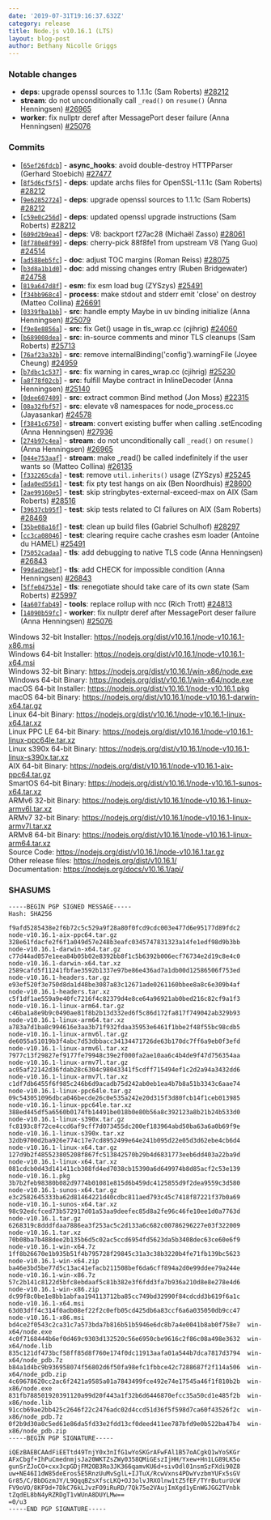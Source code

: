 ```yaml
---
date: '2019-07-31T19:16:37.632Z'
category: release
title: Node.js v10.16.1 (LTS)
layout: blog-post
author: Bethany Nicolle Griggs
---
```


### Notable changes

- **deps**: upgrade openssl sources to 1.1.1c (Sam Roberts) [#28212](https://github.com/nodejs/node/pull/28212)
- **stream**: do not unconditionally call `_read()` on `resume()` (Anna Henningsen) [#26965](https://github.com/nodejs/node/pull/26965)
- **worker**: fix nullptr deref after MessagePort deser failure (Anna Henningsen) [#25076](https://github.com/nodejs/node/pull/25076)

### Commits

- \[[`65ef26fdcb`](https://github.com/nodejs/node/commit/65ef26fdcb)] - **async_hooks**: avoid double-destroy HTTPParser (Gerhard Stoebich) [#27477](https://github.com/nodejs/node/pull/27477)
- \[[`8f5d6cf5f5`](https://github.com/nodejs/node/commit/8f5d6cf5f5)] - **deps**: update archs files for OpenSSL-1.1.1c (Sam Roberts) [#28212](https://github.com/nodejs/node/pull/28212)
- \[[`9e62852724`](https://github.com/nodejs/node/commit/9e62852724)] - **deps**: upgrade openssl sources to 1.1.1c (Sam Roberts) [#28212](https://github.com/nodejs/node/pull/28212)
- \[[`c59e0c256d`](https://github.com/nodejs/node/commit/c59e0c256d)] - **deps**: updated openssl upgrade instructions (Sam Roberts) [#28212](https://github.com/nodejs/node/pull/28212)
- \[[`609d2b9ea4`](https://github.com/nodejs/node/commit/609d2b9ea4)] - **deps**: V8: backport f27ac28 (Michaël Zasso) [#28061](https://github.com/nodejs/node/pull/28061)
- \[[`8f780e8f99`](https://github.com/nodejs/node/commit/8f780e8f99)] - **deps**: cherry-pick 88f8fe1 from upstream V8 (Yang Guo) [#24514](https://github.com/nodejs/node/pull/24514)
- \[[`ad588eb5fc`](https://github.com/nodejs/node/commit/ad588eb5fc)] - **doc**: adjust TOC margins (Roman Reiss) [#28075](https://github.com/nodejs/node/pull/28075)
- \[[`b3d8a1b1d0`](https://github.com/nodejs/node/commit/b3d8a1b1d0)] - **doc**: add missing changes entry (Ruben Bridgewater) [#24758](https://github.com/nodejs/node/pull/24758)
- \[[`819a647d8f`](https://github.com/nodejs/node/commit/819a647d8f)] - **esm**: fix esm load bug (ZYSzys) [#25491](https://github.com/nodejs/node/pull/25491)
- \[[`f34bb968c4`](https://github.com/nodejs/node/commit/f34bb968c4)] - **process**: make stdout and stderr emit 'close' on destroy (Matteo Collina) [#26691](https://github.com/nodejs/node/pull/26691)
- \[[`0339fba1bb`](https://github.com/nodejs/node/commit/0339fba1bb)] - **src**: handle empty Maybe in uv binding initialize (Anna Henningsen) [#25079](https://github.com/nodejs/node/pull/25079)
- \[[`f9e8e8856a`](https://github.com/nodejs/node/commit/f9e8e8856a)] - **src**: fix Get() usage in tls_wrap.cc (cjihrig) [#24060](https://github.com/nodejs/node/pull/24060)
- \[[`b689008dea`](https://github.com/nodejs/node/commit/b689008dea)] - **src**: in-source comments and minor TLS cleanups (Sam Roberts) [#25713](https://github.com/nodejs/node/pull/25713)
- \[[`76af23a32b`](https://github.com/nodejs/node/commit/76af23a32b)] - **src**: remove internalBinding('config').warningFile (Joyee Cheung) [#24959](https://github.com/nodejs/node/pull/24959)
- \[[`b7dbc1c537`](https://github.com/nodejs/node/commit/b7dbc1c537)] - **src**: fix warning in cares_wrap.cc (cjihrig) [#25230](https://github.com/nodejs/node/pull/25230)
- \[[`a8f78f02cb`](https://github.com/nodejs/node/commit/a8f78f02cb)] - **src**: fulfill Maybe contract in InlineDecoder (Anna Henningsen) [#25140](https://github.com/nodejs/node/pull/25140)
- \[[`0dee607409`](https://github.com/nodejs/node/commit/0dee607409)] - **src**: extract common Bind method (Jon Moss) [#22315](https://github.com/nodejs/node/pull/22315)
- \[[`08a32fbf57`](https://github.com/nodejs/node/commit/08a32fbf57)] - **src**: elevate v8 namespaces for node_process.cc (Jayasankar) [#24578](https://github.com/nodejs/node/pull/24578)
- \[[`f3841c6750`](https://github.com/nodejs/node/commit/f3841c6750)] - **stream**: convert existing buffer when calling .setEncoding (Anna Henningsen) [#27936](https://github.com/nodejs/node/pull/27936)
- \[[`274b97c4ea`](https://github.com/nodejs/node/commit/274b97c4ea)] - **stream**: do not unconditionally call `_read()` on `resume()` (Anna Henningsen) [#26965](https://github.com/nodejs/node/pull/26965)
- \[[`044e753aaf`](https://github.com/nodejs/node/commit/044e753aaf)] - **stream**: make \_read() be called indefinitely if the user wants so (Matteo Collina) [#26135](https://github.com/nodejs/node/pull/26135)
- \[[`f332265cda`](https://github.com/nodejs/node/commit/f332265cda)] - **test**: remove `util.inherits()` usage (ZYSzys) [#25245](https://github.com/nodejs/node/pull/25245)
- \[[`ada0ed55d1`](https://github.com/nodejs/node/commit/ada0ed55d1)] - **test**: fix pty test hangs on aix (Ben Noordhuis) [#28600](https://github.com/nodejs/node/pull/28600)
- \[[`2ae99160e5`](https://github.com/nodejs/node/commit/2ae99160e5)] - **test**: skip stringbytes-external-exceed-max on AIX (Sam Roberts) [#28516](https://github.com/nodejs/node/pull/28516)
- \[[`39637cb95f`](https://github.com/nodejs/node/commit/39637cb95f)] - **test**: skip tests related to CI failures on AIX (Sam Roberts) [#28469](https://github.com/nodejs/node/pull/28469)
- \[[`35be08a16f`](https://github.com/nodejs/node/commit/35be08a16f)] - **test**: clean up build files (Gabriel Schulhof) [#28297](https://github.com/nodejs/node/pull/28297)
- \[[`cc3ca08046`](https://github.com/nodejs/node/commit/cc3ca08046)] - **test**: clearing require cache crashes esm loader (Antoine du HAMEL) [#25491](https://github.com/nodejs/node/pull/25491)
- \[[`75052cadaa`](https://github.com/nodejs/node/commit/75052cadaa)] - **tls**: add debugging to native TLS code (Anna Henningsen) [#26843](https://github.com/nodejs/node/pull/26843)
- \[[`99dad28ebf`](https://github.com/nodejs/node/commit/99dad28ebf)] - **tls**: add CHECK for impossible condition (Anna Henningsen) [#26843](https://github.com/nodejs/node/pull/26843)
- \[[`5ffe04753e`](https://github.com/nodejs/node/commit/5ffe04753e)] - **tls**: renegotiate should take care of its own state (Sam Roberts) [#25997](https://github.com/nodejs/node/pull/25997)
- \[[`4a607fab49`](https://github.com/nodejs/node/commit/4a607fab49)] - **tools**: replace rollup with ncc (Rich Trott) [#24813](https://github.com/nodejs/node/pull/24813)
- \[[`14090b59fc`](https://github.com/nodejs/node/commit/14090b59fc)] - **worker**: fix nullptr deref after MessagePort deser failure (Anna Henningsen) [#25076](https://github.com/nodejs/node/pull/25076)

Windows 32-bit Installer: https://nodejs.org/dist/v10.16.1/node-v10.16.1-x86.msi \
Windows 64-bit Installer: https://nodejs.org/dist/v10.16.1/node-v10.16.1-x64.msi \
Windows 32-bit Binary: https://nodejs.org/dist/v10.16.1/win-x86/node.exe \
Windows 64-bit Binary: https://nodejs.org/dist/v10.16.1/win-x64/node.exe \
macOS 64-bit Installer: https://nodejs.org/dist/v10.16.1/node-v10.16.1.pkg \
macOS 64-bit Binary: https://nodejs.org/dist/v10.16.1/node-v10.16.1-darwin-x64.tar.gz \
Linux 64-bit Binary: https://nodejs.org/dist/v10.16.1/node-v10.16.1-linux-x64.tar.xz \
Linux PPC LE 64-bit Binary: https://nodejs.org/dist/v10.16.1/node-v10.16.1-linux-ppc64le.tar.xz \
Linux s390x 64-bit Binary: https://nodejs.org/dist/v10.16.1/node-v10.16.1-linux-s390x.tar.xz \
AIX 64-bit Binary: https://nodejs.org/dist/v10.16.1/node-v10.16.1-aix-ppc64.tar.gz \
SmartOS 64-bit Binary: https://nodejs.org/dist/v10.16.1/node-v10.16.1-sunos-x64.tar.xz \
ARMv6 32-bit Binary: https://nodejs.org/dist/v10.16.1/node-v10.16.1-linux-armv6l.tar.xz \
ARMv7 32-bit Binary: https://nodejs.org/dist/v10.16.1/node-v10.16.1-linux-armv7l.tar.xz \
ARMv8 64-bit Binary: https://nodejs.org/dist/v10.16.1/node-v10.16.1-linux-arm64.tar.xz \
Source Code: https://nodejs.org/dist/v10.16.1/node-v10.16.1.tar.gz \
Other release files: https://nodejs.org/dist/v10.16.1/ \
Documentation: https://nodejs.org/docs/v10.16.1/api/

### SHASUMS

```
-----BEGIN PGP SIGNED MESSAGE-----
Hash: SHA256

f9afd5285438e2f6b72c5c529a9f28a80f0fcd9cdc003e477d6e95177d89fdc2  node-v10.16.1-aix-ppc64.tar.gz
328e61fdacfe2f6f1a049d57e248b3eafc0345747831323a14fe1edf98d9b3bb  node-v10.16.1-darwin-x64.tar.gz
c77d44ad057e1eea84b05b02e8392bb8f1c5b6392b006ecf76734e2d19c8e4c0  node-v10.16.1-darwin-x64.tar.xz
2589cafd5f11241fbfae3592b1337e97be86e436ad7a1db00d12586506f753ed  node-v10.16.1-headers.tar.gz
e93ef520f3e750d8da1d48be3087a83c12671ade0261160bbee8a8c6e309b4af  node-v10.16.1-headers.tar.xz
c5f1df1ae559a9e40fc7216f4c82379d4e8ce64a96921ab0bed216c82cf9a1f3  node-v10.16.1-linux-arm64.tar.gz
c46ba1a8e9b9c0490ae81f8b2b13d332ed6f5c86d172fa817f749042ab329b93  node-v10.16.1-linux-arm64.tar.xz
a783a7d1ba8c994616e3aa3b71f932fdaa35953e6461f1bbe2f48f55bc98cdb5  node-v10.16.1-linux-armv6l.tar.gz
de6055a51019b3f4abc7d53dbbacc34134471726de63b170dc7ff6a9eb0f3efd  node-v10.16.1-linux-armv6l.tar.xz
7977c13f29827ef9177fe79948c39e2f000fa2ae10aa6c4b4de9f47d756354aa  node-v10.16.1-linux-armv7l.tar.gz
ac05af22142d36fdab28c6304c98043341f5cdff715494ef1c2d2a94a3432dd6  node-v10.16.1-linux-armv7l.tar.xz
c1df7db6455f6f985c246b6d9acadb75d242ab0eb1ea4b7b8a51b3343c6aae74  node-v10.16.1-linux-ppc64le.tar.gz
09c543051096dbca046becde26c0e535a242e20d315f3d80fcb14f1ceb013985  node-v10.16.1-linux-ppc64le.tar.xz
388ed445df5a6560b0174fb14491be018b0e80b56a8c392123a8b21b24b533d0  node-v10.16.1-linux-s390x.tar.gz
fc8193c8f72ce4ccd6af9cff7d073455dc200ef183964abd50ba63a6a0b69f9e  node-v10.16.1-linux-s390x.tar.xz
32db9700d2ba926e774c17e7cd8952499e64e241b095d22e05d3d62ebe4cb6d4  node-v10.16.1-linux-x64.tar.gz
127d9b2f485523805208f867fc513842570b29b4d6831773eeb6dd403a22ba9d  node-v10.16.1-linux-x64.tar.xz
081cdcb0d43d141411cb308fd4ed7038cb15390a6d649974b8d85acf2c53e139  node-v10.16.1.pkg
3b7b2feb98380b082d9774b01081e815d6b459dc4125855d9f2dea9559c3d580  node-v10.16.1-sunos-x64.tar.gz
e3c2582645333ba62d81464221d40cdbc811aed793c45c7418f87221f37b0a69  node-v10.16.1-sunos-x64.tar.xz
98c92edcfced73b572917d01a53aa9deefec85d8a2fe96c46fe10ee1d0a7763d  node-v10.16.1.tar.gz
6268319c8dddfdaa7886ea3f253ac5c2d133a6c682c00786296227e03f322009  node-v10.16.1.tar.xz
70b08ba7b488dee2b135b6d5c02ac5ccd6954fd5623da5b3408dec63ce60e6f9  node-v10.16.1-win-x64.7z
1ff8b26670e1b935b51f4b795728f29845c31a3c38b3220b4fe71fb139bc5623  node-v10.16.1-win-x64.zip
ba46e3bd5be77d5c13ac41efacb211508bef6da6cff894a2d0e99ddee79a244e  node-v10.16.1-win-x86.7z
57c2b141c8122d5bfc8ebdaaf5c81b382e3f6fdd3fa7b936a210d8e8e278e4d6  node-v10.16.1-win-x86.zip
dc99f8c0be1e8bb1abfaa194113712ba85cc749bd32990f84cdcdd3b619f6a1c  node-v10.16.1-x64.msi
63d03dff4c314f0adb08ef22f2c0efb05cd425db6a83ccf6a6a035050db9cc47  node-v10.16.1-x86.msi
bd4ce2f0543c2ca31c7a573bda7b816b51b5946e6dc8b7a4e0041b8ab0f758e7  win-x64/node.exe
4c0f7168444b6ef0d469c9303d132520c56e6950cbe9616c2f86c08a498e3632  win-x64/node.lib
835c121df473bcf58ff85d8f760e174f0dc11913aafa01a544b7dca7817d3794  win-x64/node_pdb.7z
b84a1d4bc9b936958074f56802d6f50fa98efc1fbbce42c7288687f2f114a506  win-x64/node_pdb.zip
4c69678620cc2ac6f2421a9585a01a7843499fce492e74e17545a46f1f810b2b  win-x86/node.exe
831fb788501920391120a99d20f443a1f32b6d6446870efcc35a50cd1e485f2b  win-x86/node.lib
91ccb69ae2bb425c2646f22c2476adc02d4ccd51d36f5f598d7ca60f43526f2c  win-x86/node_pdb.7z
0f2b9d30a0c5ed61e86da5fd33e2fdd13cf0deed411ee787bfd9e0b522ba47b4  win-x86/node_pdb.zip
-----BEGIN PGP SIGNATURE-----

iQEzBAEBCAAdFiEETtd49TnjY0x3nIfG1wYoSKGrAFwFAl1B57oACgkQ1wYoSKGr
AFxCbgf+IhPuCmednmjsJa20WKTZsZWy0358QMiGEszIjHH/Yxew+Hn1LG89LK5o
gunSrZJoCO+cxx3cpGDjFM2OB3Ro3JK366qamvKU6d+sivOdl01nsmSzFXdi90Z8
uw+NE46I1dW85deEros5E5RnzUuMvSglL+IJTuX/RcwVxns4PDwYvzbmYUFx5sGV
Gr85/C/BbDGzmJY/L9QqqBZsXfscLKQ+OJ3olvJRXOlnw1tZ5fEF/TYrButurUcW
FV9oVO/8KF9d+7DkC76kLJvzFO9iRuRD/7Qk75e2VAujImXgd1yEnWGJGG2TVnbk
tZqdEL8bN4yRZRDgT1vWUnA8DUYLMw==
=0/u3
-----END PGP SIGNATURE-----

```
